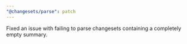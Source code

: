 ```yaml
---
"@changesets/parse": patch
---
```


Fixed an issue with failing to parse changesets containing a completely empty summary.
